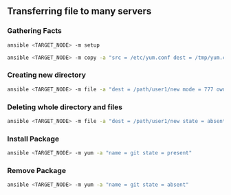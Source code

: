 ## Transferring file to many servers

### Gathering Facts

```sh
ansible <TARGET_NODE> -m setup
```

```sh
ansible <TARGET_NODE> -m copy -a "src = /etc/yum.conf dest = /tmp/yum.conf"
```

### Creating new directory

```sh
ansible <TARGET_NODE> -m file -a "dest = /path/user1/new mode = 777 owner = user1 group = user1 state = directory"
```

### Deleting whole directory and files

```sh
ansible <TARGET_NODE> -m file -a "dest = /path/user1/new state = absent"
```

### Install Package

```sh
ansible <TARGET_NODE> -m yum -a "name = git state = present"
```

### Remove Package

```sh
ansible <TARGET_NODE> -m yum -a "name = git state = absent"
```